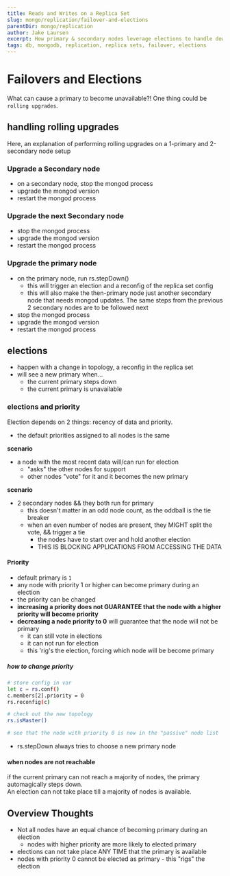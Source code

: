 ```yaml
---
title: Reads and Writes on a Replica Set
slug: mongo/replication/failover-and-elections
parentDir: mongo/replication
author: Jake Laursen
excerpt: How primary & secondary nodes leverage elections to handle downtime
tags: db, mongodb, replication, replica sets, failover, elections
---
```


# Failovers and Elections

What can cause a primary to become unavailable?! One thing could be `rolling upgrades`.

## handling rolling upgrades

Here, an explanation of performing rolling upgrades on a 1-primary and 2-secondary node setup

### Upgrade a Secondary node

- on a secondary node, stop the mongod process
- upgrade the mongod version
- restart the mongod process

### Upgrade the next Secondary node

- stop the mongod process
- upgrade the mongod version
- restart the mongod process

### Upgrade the primary node

- on the primary node, run rs.stepDown()
  - this will trigger an election and a reconfig of the replica set config
  - this will also make the then-primary node just another secondary node that needs mongod updates. The same steps from the previous 2 secondary nodes are to be followed next
- stop the mongod process
- upgrade the mongod version
- restart the mongod process

## elections

- happen with a change in topology, a reconfig in the replica set
- will see a new primary when...
  - the current primary steps down
  - the current primary is unavailable

### elections and priority

Election depends on 2 things: recency of data and priority.

- the default priorities assigned to all nodes is the same

**scenario**

- a node with the most recent data will/can run for election
  - "asks" the other nodes for support
  - other nodes "vote" for it and it becomes the new primary

**scenario**

- 2 secondary nodes && they both run for primary
  - this doesn't matter in an odd node count, as the oddball is the tie breaker
  - when an even number of nodes are present, they MIGHT split the vote, && trigger a tie
    - the nodes have to start over and hold another election
    - THIS IS BLOCKING APPLICATIONS FROM ACCESSING THE DATA

#### Priority

- default primary is `1`
- any node with priority 1 or higher can become primary during an election
- the priority can be changed
- **increasing a priority does not GUARANTEE that the node with a higher priority will become priority**
- **decreasing a node priority to 0** will guarantee that the node will not be primary
  - it can still vote in elections
  - it can not run for election
  - this 'rig's the election, forcing which node will be become primary

##### how to change priority

```bash
# store config in var
let c = rs.conf()
c.members[2].priority = 0
rs.reconfig(c)

# check out the new topology
rs.isMaster()

# see that the node with priority 0 is now in the "passive" node list
```

- rs.stepDown always tries to choose a new primary node

#### when nodes are not reachable

if the current primary can not reach a majority of nodes, the primary automagically steps down.  
An election can not take place till a majority of nodes is available.

## Overview Thoughts

- Not all nodes have an equal chance of becoming primary during an election
  - nodes with higher priority are more likely to elected primary
- elections can not take place ANY TIME that the primary is available
- nodes with priority 0 cannot be elected as primary - this "rigs" the election
